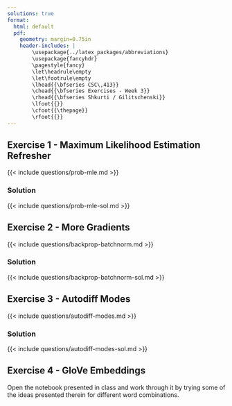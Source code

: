 ```yaml
---
solutions: true
format:
  html: default
  pdf:
    geometry: margin=0.75in
    header-includes: |
        \usepackage{../latex_packages/abbreviations}
        \usepackage{fancyhdr}
        \pagestyle{fancy}
        \let\headrule\empty
        \let\footrule\empty
        \lhead{{\bfseries CSC\,413}}
        \chead{{\bfseries Exercises - Week 3}}
        \rhead{{\bfseries Shkurti / Gilitschenski}}
        \lfoot{{}}
        \cfoot{{\thepage}}
        \rfoot{{}}
---
```



## Exercise 1 - Maximum Likelihood Estimation Refresher
{{< include questions/prob-mle.md >}}

### Solution 
{{< include questions/prob-mle-sol.md >}}

## Exercise 2 - More Gradients
{{< include questions/backprop-batchnorm.md >}}

### Solution
{{< include questions/backprop-batchnorm-sol.md >}}

## Exercise 3 - Autodiff Modes
{{< include questions/autodiff-modes.md >}}

### Solution 
{{< include questions/autodiff-modes-sol.md >}}

## Exercise 4 - GloVe Embeddings
Open the notebook presented in class and work through it by trying some of the ideas presented therein for different word combinations.